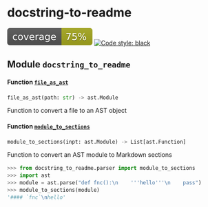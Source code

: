 # docstring-to-readme
![coverage](images/coverage.svg)
[![Code style: black](https://img.shields.io/badge/code%20style-black-000000.svg)](https://github.com/psf/black)

## Module `docstring_to_readme`

#### Function [`file_as_ast`](./docstring_to_readme/parser.py#L8)
```python
file_as_ast(path: str) -> ast.Module
```
Function to convert a file to an AST object

#### Function [`module_to_sections`](./docstring_to_readme/parser.py#L18)
```python
module_to_sections(inpt: ast.Module) -> List[ast.Function]
```
Function to convert an AST module to Markdown sections

```python
>>> from docstring_to_readme.parser import module_to_sections
>>> import ast
>>> module = ast.parse("def fnc():\n    '''hello'''\n    pass")
>>> module_to_sections(module)
'#### `fnc`\nhello'
```
